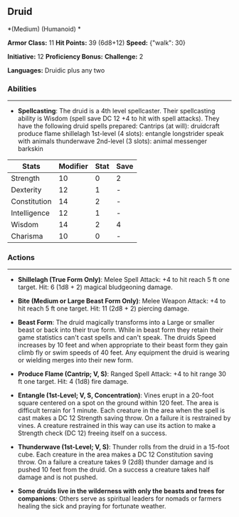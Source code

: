 ## Druid
*(Medium) (Humanoid) *

**Armor Class:** 11
**Hit Points:** 39 (6d8+12)
**Speed:** {"walk": 30}

**Initiative:** 12
**Proficiency Bonus:**
**Challenge:** 2

**Languages:** Druidic plus any two

### Abilities
 --- 
- **Spellcasting**: The druid is a 4th level spellcaster. Their spellcasting ability is Wisdom (spell save DC 12
 +4 to hit with spell attacks). They have the following druid spells prepared:
 Cantrips (at will): druidcraft
 produce flame
 shillelagh
 1st-level (4 slots): entangle
 longstrider
 speak with animals
 thunderwave
 2nd-level (3 slots): animal messenger
 barkskin



| Stats | Modifier | Stat | Save
| ---- | ---- | ---- | ---- |
| Strength | 10 | 0 | 2 |
| Dexterity | 12 | 1 | - |
| Constitution | 14 | 2 | - |
| Intelligence | 12 | 1 | - |
| Wisdom | 14 | 2 | 4 |
| Charisma | 10 | 0 | - |

### Actions
 --- 
- **Shillelagh (True Form Only)**: Melee Spell Attack: +4 to hit  reach 5 ft  one target. Hit: 6 (1d8 + 2) magical bludgeoning damage.

- **Bite (Medium or Large Beast Form Only)**: Melee Weapon Attack: +4 to hit  reach 5 ft  one target. Hit: 11 (2d8 + 2) piercing damage.

- **Beast Form**: The druid magically transforms into a Large or smaller beast or back into their true form. While in beast form  they retain their game statistics can't cast spells  and can't speak. The druids Speed increases by 10 feet  and when appropriate to their beast form they gain climb  fly  or swim speeds of 40 feet. Any equipment the druid is wearing or wielding merges into their new form.

- **Produce Flame (Cantrip; V, S)**: Ranged Spell Attack: +4 to hit  range 30 ft  one target. Hit: 4 (1d8) fire damage.

- **Entangle (1st-Level; V, S, Concentration)**: Vines erupt in a 20-foot square centered on a spot on the ground within 120 feet. The area is difficult terrain for 1 minute. Each creature in the area when the spell is cast makes a DC 12 Strength saving throw. On a failure  it is restrained by vines. A creature restrained in this way can use its action to make a Strength check (DC 12)  freeing itself on a success.

- **Thunderwave (1st-Level; V, S)**: Thunder rolls from the druid in a 15-foot cube. Each creature in the area makes a DC 12 Constitution saving throw. On a failure  a creature takes 9 (2d8) thunder damage and is pushed 10 feet from the druid. On a success  a creature takes half damage and is not pushed.

- **Some druids live in the wilderness with only the beasts and trees for companions**: Others serve as spiritual leaders for nomads or farmers  healing the sick and praying for fortunate weather.


